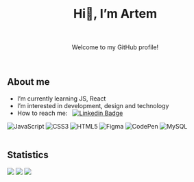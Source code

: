 <br>
<h1 align="center">Hi👋, I’m Artem <br><br></h1>
<p align="center"> Welcome to my GitHub profile! </p>
<br>

## About me

-  I’m currently learning JS, React
-  I’m interested in development, design and technology
-  How to reach me: &nbsp; [![Linkedin Badge](https://img.shields.io/badge/-Artem_Kabanov-white?style=flat&logo=Linkedin&logoColor=blue)](https://www.linkedin.com/in/artem-kabanov-b53a28217/)


![JavaScript](https://img.shields.io/badge/javascript-%23323330.svg?style=for-the-badge&logo=javascript&logoColor=%23F7DF1E)
![CSS3](https://img.shields.io/badge/css3-%231572B6.svg?style=for-the-badge&logo=css3&logoColor=white)
![HTML5](https://img.shields.io/badge/html5-%23E34F26.svg?style=for-the-badge&logo=html5&logoColor=white)
![Figma](https://img.shields.io/badge/figma-%23F24E1E.svg?style=for-the-badge&logo=figma&logoColor=white)
![CodePen](https://img.shields.io/badge/Codepen-000000?style=for-the-badge&logo=codepen&logoColor=white)
![MySQL](https://img.shields.io/badge/mysql-%2300f.svg?style=for-the-badge&logo=mysql&logoColor=white)
<br><br>


## Statistics

![](https://github-profile-summary-cards.vercel.app/api/cards/profile-details?username=artemtricks&theme=default)
![](http://github-profile-summary-cards.vercel.app/api/cards/stats?username=artemtricks&theme=default)
![](http://github-profile-summary-cards.vercel.app/api/cards/repos-per-language?username=artemtricks&theme=default)
